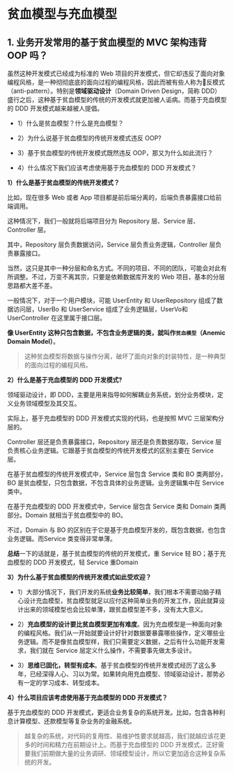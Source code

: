 # 贫血模型与充血模型

## 1. 业务开发常用的基于贫血模型的 MVC 架构违背 OOP 吗？

虽然这种开发模式已经成为标准的 Web 项目的开发模式，但它却违反了面向对象编程风格，是一种彻彻底底的面向过程的编程风格，因此而被有些人称为反模式（anti-pattern）。特别是**领域驱动设计**（Domain Driven Design，简称 DDD）盛行之后，这种基于贫血模型的传统的开发模式就更加被人诟病。而基于充血模型的 DDD 开发模式越来越被人提倡。

* 1）什么是贫血模型？什么是充血模型？

* 2）为什么说基于贫血模型的传统开发模式违反 OOP?

* 3）基于贫血模型的传统开发模式既然违反 OOP，那又为什么如此流行？

* 4）什么情况下我们应该考虑使用基于充血模型的 DDD 开发模式？



**1）什么是基于贫血模型的传统开发模式？**

比如，现在很多 Web 或者 App 项目都是前后端分离的，后端负责暴露接口给前端调用。

这种情况下，我们一般就将后端项目分为 Repository 层、Service 层、Controller 层。

其中，Repository 层负责数据访问，Service 层负责业务逻辑，Controller 层负责暴露接口。

当然，这只是其中一种分层和命名方式。不同的项目、不同的团队，可能会对此有所调整。不过，万变不离其宗，只要是依赖数据库开发的 Web 项目，基本的分层思路都大差不差。

一般情况下，对于一个用户模块，可能 UserEntity 和 UserRepository 组成了数据访问层，UserBo 和 UserService 组成了业务逻辑层，UserVo和 UserController 在这里属于接口层。

**像 UserEntity 这种只包含数据，不包含业务逻辑的类，就叫作`贫血模型`（Anemic Domain Model）**。

> 这种贫血模型将数据与操作分离，破坏了面向对象的封装特性，是一种典型的面向过程的编程风格。



**2）什么是基于充血模型的 DDD 开发模式?**

领域驱动设计，即 DDD，主要是用来指导如何解耦业务系统，划分业务模块，定义业务领域模型及其交互。

实际上，基于充血模型的 DDD 开发模式实现的代码，也是按照 MVC 三层架构分层的。

Controller 层还是负责暴露接口，Repository 层还是负责数据存取，Service 层负责核心业务逻辑。它跟基于贫血模型的传统开发模式的区别主要在 Service 层。

在基于贫血模型的传统开发模式中，Service 层包含 Service 类和 BO 类两部分，BO 是贫血模型，只包含数据，不包含具体的业务逻辑。业务逻辑集中在 Service 类中。

在基于充血模型的 DDD 开发模式中，Service 层包含 Service 类和 Domain 类两部分。Domain 就相当于贫血模型中的 BO。

不过，Domain 与 BO 的区别在于它是基于充血模型开发的，既包含数据，也包含业务逻辑。而Service 类变得非常单薄。

**总结**一下的话就是，基于贫血模型的传统的开发模式，重 Service 轻 BO；基于充血模型的 DDD 开发模式，轻 Service 重Domain



**3）为什么基于贫血模型的传统开发模式如此受欢迎？**

* 1）大部分情况下，我们开发的系统**业务比较简单**，我们根本不需要动脑子精心设计充血模型，贫血模型就足以应付这种简单业务的开发工作，因此就算设计出来的领域模型也会比较单薄，跟贫血模型差不多，没有太大意义。

* 2）**充血模型的设计要比贫血模型更加有难度**。因为充血模型是一种面向对象的编程风格。我们从一开始就要设计好针对数据要暴露哪些操作，定义哪些业务逻辑。而不是像贫血模型样，我们只需要定义数据，之后有什么功能开发需求，我们就在 Service 层定义什么操作，不需要事先做太多设计。

* 3）**思维已固化，转型有成本**。基于贫血模型的传统开发模式经历了这么多年，已经深得人心、习以为常。如果转向用充血模型、领域驱动设计，那势必有一定的学习成本、转型成本。





**4）什么项目应该考虑使用基于充血模型的 DDD 开发模式？**

基于充血模型的 DDD 开发模式，更适合业务复杂的系统开发。比如，包含各种利息计算模型、还款模型等复杂业务的金融系统。

> 越复杂的系统，对代码的复用性、易维护性要求就越高，我们就越应该花更多的时间和精力在前期设计上。而基于充血模型的 DDD 开发模式，正好需要我们前期做大量的业务调研、领域模型设计，所以它更加适合这种复杂系统的开发。